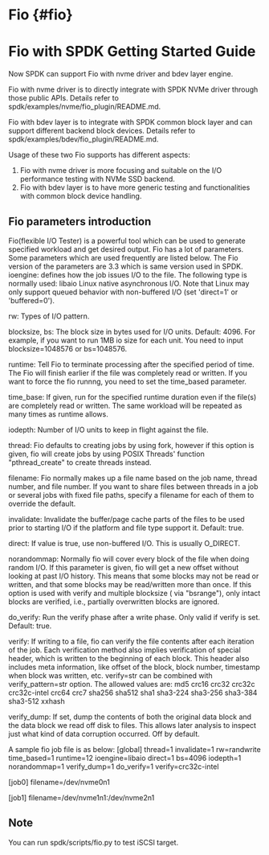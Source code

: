 # Fio {#fio}

# Fio with SPDK Getting Started Guide

Now SPDK can support Fio with nvme driver and bdev layer engine.

Fio with nvme driver is to directly integrate with SPDK NVMe driver through those public APIs. Details refer to spdk/examples/nvme/fio_plugin/README.md.

Fio with bdev layer is to integrate with SPDK common block layer and can support different backend block devices. Details refer to spdk/examples/bdev/fio_plugin/README.md.

Usage of these two Fio supports has different aspects:

1. Fio with nvme driver is more focusing and suitable on the I/O performance testing with NVMe SSD backend.
2. Fio with bdev layer is to have more generic testing and functionalities with common block device handling.

## Fio parameters introduction
Fio(flexible I/O Tester) is a powerful tool which can be used to generate specified workload and get desired output.
Fio has a lot of parameters. Some parameters which are used frequently are listed below.
The Fio version of the parameters are 3.3 which is same version used in SPDK.
ioengine:
defines how the job issues I/O to the file. The following type is normally used:
libaio
Linux native asynchronous I/O. Note that Linux may only support queued behavior
with non-buffered I/O (set 'direct=1' or 'buffered=0').

rw:
Types of I/O pattern.

blocksize, bs:
The block size in bytes used for I/O units. Default: 4096. For example, if you want to run 1MB io size for
each unit. You need to input blocksize=1048576 or bs=1048576.

runtime:
Tell Fio to terminate processing after the specified period of time.
The Fio will finish earlier if the file was completely read or written. If you want to force the fio runnng, you need to set the time_based parameter.

time_base:
If given, run for the specified runtime duration even if the file(s) are completely read or written. The same workload will be repeated as many times as runtime allows.

iodepth:
Number of I/O units to keep in flight against the file.

thread:
Fio defaults to creating jobs by using fork, however if this option is given, fio will create jobs by using POSIX Threads' function "pthread_create" to create threads instead.

filename:
Fio normally makes up a file name based on the job name, thread number, and file number. If you want to share files between threads in a job or several jobs with fixed
file paths, specify a filename for each of them to override the default.

invalidate:
Invalidate the buffer/page cache parts of the files to be used prior to starting I/O if the platform and file type support it. Default: true.

direct:
If value is true, use non-buffered I/O. This is usually O_DIRECT.

norandommap:
Normally fio will cover every block of the file when doing random I/O. If this parameter is given, fio will get a new offset without looking at past I/O history. This means that some blocks may not be read or written, and that some blocks may be read/written more than once. If this option is used with verify and multiple blocksize ( via "bsrange"), only intact blocks are verified, i.e., partially overwritten blocks are ignored.

do_verify:
Run the verify phase after a write phase.  Only valid if verify is set.  Default: true.

verify:
If writing to a file, fio can verify the file contents after each iteration of the job. Each verification method also implies verification of special header, which  is  written to  the beginning of each block. This header also includes meta information, like offset of the block, block number, timestamp when block was written, etc. verify=str can be combined with verify_pattern=str option. The allowed values are:
md5 crc16 crc32 crc32c crc32c-intel crc64 crc7 sha256 sha512 sha1 sha3-224 sha3-256 sha3-384 sha3-512 xxhash

verify_dump:
If set, dump the contents of both the original data block and the data block we read off disk to files. This allows later analysis to inspect just what kind of data corruption occurred. Off by default.

A sample fio job file is as below:
[global]
thread=1
invalidate=1
rw=randwrite
time_based=1
runtime=12
ioengine=libaio
direct=1
bs=4096
iodepth=1
norandommap=1
verify_dump=1
do_verify=1
verify=crc32c-intel

[job0]
filename=/dev/nvme0n1

[job1]
filename=/dev/nvme1n1:/dev/nvme2n1

## Note

You can run spdk/scripts/fio.py to test iSCSI target.
